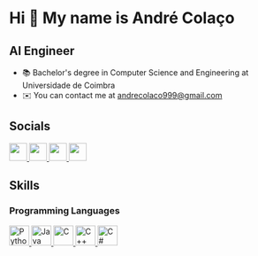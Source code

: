 Hi 👋 My name is André Colaço
====================================================================================================================================

AI Engineer
-----------

* 📚 Bachelor's degree in Computer Science and Engineering at Universidade de Coimbra
* ✉️ You can contact me at [andrecolaco999@gmail.com](mailto:andrecolaco999@gmail.com)

## Socials
<p align="left"> 
  <a href="https://discord.com/users/acolaco30" target="_blank" rel="noreferrer"> 
    <picture> 
      <img src="https://raw.githubusercontent.com/danielcranney/readme-generator/main/public/icons/socials/discord.svg" width="32" height="32" /> 
    </picture> 
  </a> 
  <a href="https://www.github.com/AColaco30" target="_blank" rel="noreferrer"> 
    <picture> 
      <img src="https://raw.githubusercontent.com/danielcranney/readme-generator/main/public/icons/socials/github.svg" width="32" height="32" /> 
    </picture> 
  </a> 
  <a href="http://www.instagram.com/acolaco30" target="_blank" rel="noreferrer"> 
    <picture> 
      <img src="https://raw.githubusercontent.com/danielcranney/readme-generator/main/public/icons/socials/instagram.svg" width="32" height="32" /> 
    </picture> 
  </a> 
  <a href="https://www.linkedin.com/in/andrecolaco" target="_blank" rel="noreferrer"> 
    <picture> 
      <img src="https://raw.githubusercontent.com/danielcranney/readme-generator/main/public/icons/socials/linkedin.svg" width="32" height="32" /> 
    </picture> 
  </a>
</p>

## Skills

### Programming Languages
<p align="left">
  <a href="https://www.python.org/" target="_blank" rel="noreferrer">
    <picture>
      <img src="https://raw.githubusercontent.com/danielcranney/readme-generator/main/public/icons/skills/python-colored.svg" width="36" height="36" alt="Python" />
    </picture>
  </a>
  <a href="https://www.oracle.com/java/" target="_blank" rel="noreferrer">
    <picture>
      <img src="https://raw.githubusercontent.com/danielcranney/readme-generator/main/public/icons/skills/java-colored.svg" width="36" height="36" alt="Java" />
    </picture>
  </a>
  <a href="https://docs.microsoft.com/en-us/cpp/?view=msvc-170" target="_blank" rel="noreferrer">
    <picture>
      <img src="https://raw.githubusercontent.com/danielcranney/readme-generator/main/public/icons/skills/c-colored.svg" width="36" height="36" alt="C" />
    </picture>
  </a>
  <a href="https://docs.microsoft.com/en-us/cpp/?view=msvc-170" target="_blank" rel="noreferrer">
    <picture>
    <img src="https://raw.githubusercontent.com/danielcranney/readme-generator/main/public/icons/skills/cplusplus-colored.svg" width="36" height="36" alt="C++" />
    </picture>
  </a>
  <a href="https://docs.microsoft.com/en-us/dotnet/csharp/" target="_blank" rel="noreferrer">
    <picture>
      <img src="https://raw.githubusercontent.com/danielcranney/readme-generator/main/public/icons/skills/csharp-colored.svg" width="36" height="36" alt="C#" />
    </picture>
  </a>
</p>
